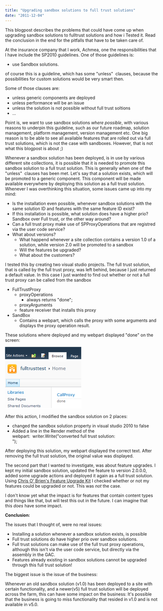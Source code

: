 ```yaml
---
title: "Upgrading sandbox solutions to full trust solutions"
date: "2011-12-04"
---
```


This blogpost describes the problems that could have come up when upgrading sandbox solutions to fulltrust solutions and how i Tested it. Read the conclusion in the end for the pitfalls that have to be taken care of.

At the insurance company that I work, Achmea, one the responsibilities that I have include the SP2010 guidelines. One of those guidelines is:

- use Sandbox solutions.

of course this is a guideline, which has some "unless"  clauses, because the possibilities for custom solutions would be very smart then.

Some of those clauses are:

- unless generic components are deployed
- unless performance will be an issue
- unless the solution is not possible without full trust soltions
- ...

Point is, we want to use sandbox solutions _where possible_, with various reasons to underpin this guideline, such as our future roadmap, solution management, platform management, version management etc. One big reason is to be able to see all available features that are rolled out via full trust solutions, which is not the case with sandboxes. However, that is not what this blogpost is about ;)

Whenever a sandbox solution has been deployed, is in use by various different site collections, it is possible that it is needed to promote this sandbox solution to a full trust solution. This is generally when one of the "unless"  clauses has been met. Let's say that a solution exists, which will be promoted to a generic component. This component will be made available everywhere by deploying this solution as a full trust solution. Whenever I was overthinking this situation, some issues came up into my mind:

- Is the installation even possible, whenever sandbox solutions with the same solution ID and features with the same feature ID exist?
- If this installation is possible, what solution does have a higher prio? Sandbox over Full trust, or the other way around?
- Can a full trust proxy make use of SPProxyOperations that are registred via the user code service?
- What about versions?
    - What happend whenever a site collection contains a version 1.0 of a solution, while version 2.0 will be promoted to a sandbox
    - Will the features be upgraded?
    - What about the customers?

I tested this by creating two visual studio projects. The full trust solution, that is called by the full trust proxy, was left behind, because I just returned a default value. In this case I just wanted to find out whether or not a full trust proxy can be called from the sandbox

- FullTrustProxy
    - proxyOperations
        - always returns "done";
    - proxyArguments
    - feature receiver that installs this proxy
- SandBox
    - Contains a webpart, which calls the proxy with some arguments and displays the proxy operation result.

These solutions where deployed and my webpart displayed "done" on the screen:

![](images/img_52a4a15b5fb73.png)

After this action, I modified the sandbox solution on 2 places:

- changed the sandbox solution property in visual studio 2010 to false
- Added a line in the Render method of the webpart:  writer.Write("converted full trust solution: <br />");

After deploying this solution, my webpart displayed the correct text. After removing the full trust solution, the original value was displayed.

The second part that I wanted to investigate, was about feature upgrades. I kept my initial sandbox solution, updated the feature to version 2.0.0.0, added some upgrade actions and deployed it again as a full trust solution. Using [Chris O' Brien's Feature Upgrade Kit](http://spfeatureupgrade.codeplex.com/) I checked whether or not my features could be upgraded or not. This was _not_ the case.

I don't know yet what the impact is for features that contain content types and things like that, but will test this out in the future. I can imagine that this _does_ have some impact.

**Conclusion:**

The issues that I thought of, were no real issues:

- Installing a solution whenever a sandbox solution exists, is possible
- Full trust solutions do have higher prio over sandbox solutions.
- Full trust solutions can make use of the full trust proxy operations, although this isn't via the user code service, but directly via the assembly in the GAC.
- Features already existing in sandbox solutions cannot be upgraded through this full trust solution!

The biggest issue is the issue of the business:

Whenever an old sandbox solution (v1.0) has been deployed to a site with certain functionality, and a newer(v5) full trust solution will be deployed across the farm, this can have some impact on the business: It's possible that the business is going to miss functionality that resided in v1.0 and is not available in v5.0.
